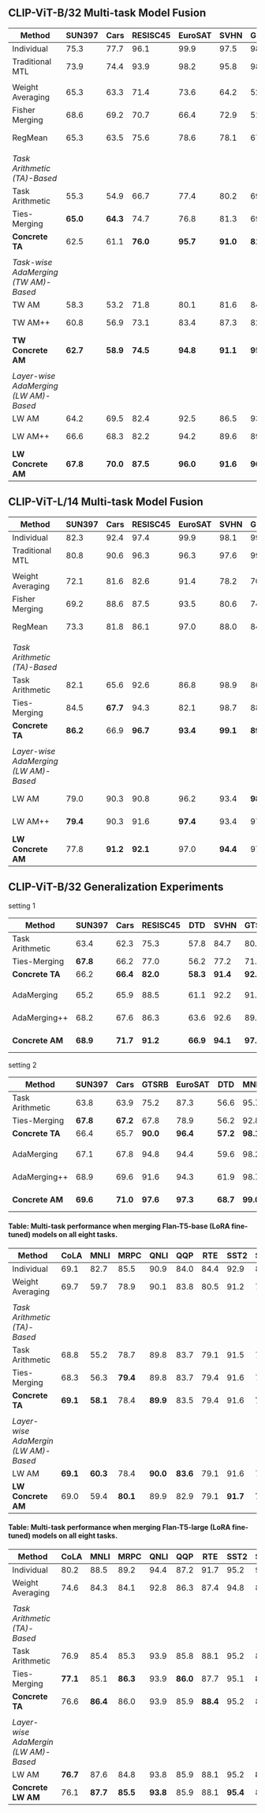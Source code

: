 ## CLIP-ViT-B/32 Multi-task Model Fusion

| **Method**                            | **SUN397** | **Cars** | **RESISC45** | **EuroSAT** | **SVHN** | **GRSRB** | **MNIST** | **DTD**  | **Avg.** | source                                                                                                                      |
| ------------------------------------- | ---------- | -------- | ------------ | ----------- | -------- | --------- | --------- | -------- | -------- | --------------------------------------------------------------------------------------------------------------------------- |
| Individual                            | 75.3       | 77.7     | 96.1         | 99.9        | 97.5     | 98.7      | 99.7      | 79.4     | 90.5     | [file](ViT-B-32/individuals.csv)                                                                                            |
| Traditional MTL                       | 73.9       | 74.4     | 93.9         | 98.2        | 95.8     | 98.9      | 99.5      | 77.9     | 88.9     | AdaMerging paper                                                                                                            |
|                                       |            |          |              |             |          |           |           |          |          |                                                                                                                             |
| Weight Averaging                      | 65.3       | 63.3     | 71.4         | 73.6        | 64.2     | 52.8      | 87.5      | 50.1     | 66.0     | [file](ViT-B-32/averaging.csv)                                                                                              |
| Fisher Merging                        | 68.6       | 69.2     | 70.7         | 66.4        | 72.9     | 51.1      | 87.9      | 59.9     | 68.3     | AdaMerging paper                                                                                                            |
| RegMean                               | 65.3       | 63.5     | 75.6         | 78.6        | 78.1     | 67.4      | 93.7      | 52.0     | 71.8     | AdaMerging paper                                                                                                            |
|                                       |            |          |              |             |          |           |           |          |          |                                                                                                                             |
| *Task Arithmetic (TA)-Based*          |            |          |              |             |          |           |           |          |          |                                                                                                                             |
| Task Arithmetic                       | 55.3       | 54.9     | 66.7         | 77.4        | 80.2     | 69.7      | 97.3      | 50.1     | 69.0     | [file](ViT-B-32/task_arithmetic.csv)                                                                                        |
| Ties-Merging                          | **65.0**   | **64.3** | 74.7         | 76.8        | 81.3     | 69.4      | 96.5      | **54.3** | 72.8     | [file](ViT-B-32/ties_merging.csv)                                                                                           |
| **Concrete TA**                       | 62.5       | 61.1     | **76.0**     | **95.7**    | **91.0** | **81.9**  | **98.5**  | 51.9     | **77.3** | [meta-learn](ViT-B-32/clip_concrete_task_arithmetic.csv)                                                                    |
|                                       |            |          |              |             |          |           |           |          |          |                                                                                                                             |
| *Task-wise AdaMerging (TW AM)-Based*  |            |          |              |             |          |           |           |          |          |                                                                                                                             |
| TW AM                                 | 58.3       | 53.2     | 71.8         | 80.1        | 81.6     | 84.4      | 93.4      | 42.7     | 70.7     | [file](ViT-B-32/task_wise_adamerging.csv)                                                                                   |
| TW AM++                               | 60.8       | 56.9     | 73.1         | 83.4        | 87.3     | 82.4      | 95.7      | **50.1** | 73.7     | AdaMerging paper                                                                                                            |
| **TW Concrete AM**                    | **62.7**   | **58.9** | **74.5**     | **94.8**    | **91.1** | **95.0**  | **98.1**  | 34.6     | **76.2** | [TTA](ViT-B-32/clip_task_wise_concrete_adamerging_tta.csv)([meta-learn](ViT-B-32/clip_task_wise_concrete_adamerging.csv))   |
|                                       |            |          |              |             |          |           |           |          |          |                                                                                                                             |
| *Layer-wise AdaMerging (LW AM)-Based* |            |          |              |             |          |           |           |          |          |                                                                                                                             |
| LW AM                                 | 64.2       | 69.5     | 82.4         | 92.5        | 86.5     | 93.7      | 97.7      | 61.1     | 80.9     | [file](ViT-B-32/task_wise_adamerging.csv)                                                                                   |
| LW AM++                               | 66.6       | 68.3     | 82.2         | 94.2        | 89.6     | 89.0      | 98.3      | 60.6     | 81.1     | AdaMerging paper                                                                                                            |
| **LW Concrete AM**                    | **67.8**   | **70.0** | **87.5**     | **96.0**    | **91.6** | **96.7**  | **98.7**  | **63.8** | **84.0** | [TTA](ViT-B-32/clip_layer_wise_concrete_adamerging.csv)([meta-learn](ViT-B-32/clip_layer_wise_concrete_adamerging_tta.csv)) |

## CLIP-ViT-L/14 Multi-task Model Fusion

| **Method**                            | **SUN397** | **Cars** | **RESISC45** | **EuroSAT** | **SVHN** | **GRSRB** | **MNIST** | **DTD**  | **Avg.** | source                                                                                                                       |
| ------------------------------------- | ---------- | -------- | ------------ | ----------- | -------- | --------- | --------- | -------- | -------- | ---------------------------------------------------------------------------------------------------------------------------- |
| Individual                            | 82.3       | 92.4     | 97.4         | 99.9        | 98.1     | 99.2      | 99.7      | 84.1     | 94.1     | [file](ViT-L-14/individuals.csv)                                                                                             |
| Traditional MTL                       | 80.8       | 90.6     | 96.3         | 96.3        | 97.6     | 99.1      | 99.6      | 84.4     | 93.5     | AdaMerging paper                                                                                                             |
|                                       |            |          |              |             |          |           |           |          |          |                                                                                                                              |
| Weight Averaging                      | 72.1       | 81.6     | 82.6         | 91.4        | 78.2     | 70.6      | 97.0      | 62.8     | 79.5     | [file](ViT-L-14/averaging.csv)                                                                                               |
| Fisher Merging                        | 69.2       | 88.6     | 87.5         | 93.5        | 80.6     | 74.8      | 93.3      | 70.0     | 82.2     | AdaMerging paper                                                                                                             |
| RegMean                               | 73.3       | 81.8     | 86.1         | 97.0        | 88.0     | 84.2      | 98.5      | 60.8     | 83.7     | AdaMerging paper                                                                                                             |
|                                       |            |          |              |             |          |           |           |          |          |                                                                                                                              |
| *Task Arithmetic (TA)-Based*          |            |          |              |             |          |           |           |          |          |                                                                                                                              |
| Task Arithmetic                       | 82.1       | 65.6     | 92.6         | 86.8        | 98.9     | 86.7      | 74.1      | 87.9     | 84.4     | [file](ViT-L-14/task_arithmetic.csv)                                                                                         |
| Ties-Merging                          | 84.5       | **67.7** | 94.3         | 82.1        | 98.7     | 88.0      | **75.0**  | 85.7     | 84.5     | [file](ViT-L-14/ties_merging.csv)                                                                                            |
| **Concrete TA**                       | **86.2**   | 66.9     | **96.7**     | **93.4**    | **99.1** | **89.0**  | 74.6      | **93.6** | **87.4** | [file](ViT-L-14/clip_concrete_task_arithmetic.csv)                                                                           |
|                                       |            |          |              |             |          |           |           |          |          |                                                                                                                              |
| *Layer-wise AdaMerging (LW AM)-Based* |            |          |              |             |          |           |           |          |          |                                                                                                                              |
| LW AM                                 | 79.0       | 90.3     | 90.8         | 96.2        | 93.4     | **98.0**  | 99.0      | **79.9** | 90.8     | AdaMerging paper                                                                                                             |
| LW AM++                               | **79.4**   | 90.3     | 91.6         | **97.4**    | 93.4     | 97.5      | 99.0      | 79.2     | 91.0     | AdaMerging paper                                                                                                             |
| **LW Concrete AM**                    | 77.8       | **91.2** | **92.1**     | 97.0        | **94.4** | 97.9      | 99.0      | 79.5     | **91.1** | [file](ViT-L-14/clip_layer_wise_concrete_adamerging_tta.csv)([meta-learn](ViT-L-14/clip_layer_wise_concrete_adamerging.csv)) |


## CLIP-ViT-B/32 Generalization Experiments

setting 1

| **Method**      | **SUN397** | **Cars** | **RESISC45** | **DTD**  | **SVHN** | **GTSRB** | **Avg.** | **MNIST** | **EuroSAT** | **Avg.** | source                                                                                                                                                        |
| --------------- | ---------- | -------- | ------------ | -------- | -------- | --------- | -------- | --------- | ----------- | -------- | ------------------------------------------------------------------------------------------------------------------------------------------------------------- |
| Task Arithmetic | 63.4       | 62.3     | 75.3         | 57.8     | 84.7     | 80.4      | 70.7     | 77.3      | 45.6        | 61.4     | [file](ViT-B-32/generalization_exp1/task_arithmetic.csv)                                                                                                      |
| Ties-Merging    | **67.8**   | 66.2     | 77.0         | 56.2     | 77.2     | 71.0      | 69.2     | 75.9      | 43.1        | 59.5     | [file](ViT-B-32/generalization_exp1/ties_merging.csv)                                                                                                         |
| **Concrete TA** | 66.2       | **66.4** | **82.0**     | **58.3** | **91.4** | **92.7**  | **72.9** | **80.7**  | **52.9**    | **66.8** | [meta-learn](ViT-B-32/generalization_exp1/concrete_task_arithmetic.csv)                                                                                       |
|                 |            |          |              |          |          |           |          |           |             |          |                                                                                                                                                               |
| AdaMerging      | 65.2       | 65.9     | 88.5         | 61.1     | 92.2     | 91.5      | 77.4     | **84.0**  | **56.1**    | **70.0** | AdaMerging paper                                                                                                                                              |
| AdaMerging++    | 68.2       | 67.6     | 86.3         | 63.6     | 92.6     | 89.8      | 78.0     | 83.9      | 53.5        | 68.7     | AdaMerging paper                                                                                                                                              |
| **Concrete AM** | **68.9**   | **71.7** | **91.2**     | **66.9** | **94.1** | **97.5**  | **81.7** | 83.6      | 53.9        | 69.7     | [TTA](ViT-B-32/generalization_exp1/layer_wise_concrete_adamerging_tta.csv)([meta-learn](ViT-B-32/generalization_exp1/layer_wise_concrete_adamerging_tta.csv)) |

setting 2

| **Method**      | **SUN397** | **Cars** | **GTSRB** | **EuroSAT** | **DTD**  | **MNIST** | **Avg.** | **RESISC45** | **SVHN** | **Avg.** | source                                                                                                                                                    |
| --------------- | ---------- | -------- | --------- | ----------- | -------- | --------- | -------- | ------------ | -------- | -------- | --------------------------------------------------------------------------------------------------------------------------------------------------------- |
| Task Arithmetic | 63.8       | 63.9     | 75.2      | 87.3        | 56.6     | 95.7      | 73.8     | 52.5         | 49.9     | 51.2     | [file](ViT-B-32/generalization_exp2/task_arithmetic.csv)                                                                                                  |
| Ties-Merging    | **67.8**   | **67.2** | 67.8      | 78.9        | 56.2     | 92.8      | 71.8     | **58.4**     | 49.3     | 53.9     | [file](ViT-B-32/generalization_exp2/ties_merging.csv)                                                                                                     |
| **Concrete TA** | 66.4       | 65.7     | **90.0**  | **96.4**    | **57.2** | **98.1**  | **79.0** | 54.3         | **58.9** | **56.6** | [meta-learn](ViT-B-32/generalization_exp2/concrete_task_arithmetic.csv)                                                                                   |
|                 |            |          |           |             |          |           |          |              |          |          |                                                                                                                                                           |
| AdaMerging      | 67.1       | 67.8     | 94.8      | 94.4        | 59.6     | 98.2      | 80.3     | 50.2         | 60.9     | 55.5     | AdaMerging paper                                                                                                                                          |
| AdaMerging++    | 68.9       | 69.6     | 91.6      | 94.3        | 61.9     | 98.7      | 80.8     | **52.0**     | **64.9** | **58.5** | AdaMerging paper                                                                                                                                          |
| **Concrete AM** | **69.6**   | **71.0** | **97.6**  | **97.3**    | **68.7** | **99.0**  | **83.9** | 48.1         | 62.3     | 55.2     | [TTA](ViT-B-32/generalization_exp2/layer_wise_concrete_adamerging_tta.csv)([meta-learn](ViT-B-32/generalization_exp1/layer_wise_concrete_adamerging.csv)) |

#### Table: Multi-task performance when merging Flan-T5-base (LoRA fine-tuned) models on all eight tasks.

| **Method**                           | **CoLA** | **MNLI** | **MRPC** | **QNLI** | **QQP**  | **RTE** | **SST2** | **STSB** | **Avg.** | source                                                                                                                                    |
| ------------------------------------ | -------- | -------- | -------- | -------- | -------- | ------- | -------- | -------- | -------- | ----------------------------------------------------------------------------------------------------------------------------------------- |
| Individual                           | 69.1     | 82.7     | 85.5     | 90.9     | 84.0     | 84.4    | 92.9     | 87.4     | 84.6     | [file](flan-t5-base_lora-16/individuals.csv)                                                                                              |
| Weight Averaging                     | 69.7     | 59.7     | 78.9     | 90.1     | 83.8     | 80.5    | 91.2     | 72.0     | 78.2     | [file](flan-t5-base_lora-16/averaging.csv)                                                                                                |
|                                      |          |          |          |          |          |         |          |          |          |                                                                                                                                           |
| *Task Arithmetic (TA)-Based*         |          |          |          |          |          |         |          |          |          |                                                                                                                                           |
| Task Arithmetic                      | 68.8     | 55.2     | 78.7     | 89.8     | 83.7     | 79.1    | 91.5     | 72.4     | 77.4     | [file](flan-t5-base_lora-16/task_arithmetic.csv)                                                                                          |
| Ties-Merging                         | 68.3     | 56.3     | **79.4** | 89.8     | 83.7     | 79.4    | 91.6     | 71.2     | 77.5     | [file](flan-t5-base_lora-16/ties_merging.csv)                                                                                             |
| **Concrete TA**                      | **69.1** | **58.1** | 78.4     | **89.9** | 83.5     | 79.4    | 91.6     | **73.4** | **78.0** | [meta-learn](flan-t5-base_lora-16/concrete_task_arithmetic.csv)                                                                           |
|                                      |          |          |          |          |          |         |          |          |          |                                                                                                                                           |
| *Layer-wise AdaMergin (LW AM)-Based* |          |          |          |          |          |         |          |          |          |                                                                                                                                           |
| LW AM                                | **69.1** | **60.3** | 78.4     | **90.0** | **83.6** | 79.1    | 91.6     | 74.1     | 78.3     | [TTA](flan-t5-base_lora-16/layer_wise_adamerging.csv)                                                                                     |
| **LW Concrete AM**                   | 69.0     | 59.4     | **80.1** | 89.9     | 82.9     | 79.1    | **91.7** | **75.4** | **78.5** | [TTA](flan-t5-base_lora-16/layer_wise_concrete_adamerging_tta.csv)([meta-learn](flan-t5-base_lora-16/layer_wise_concrete_adamerging.csv)) |

#### Table: Multi-task performance when merging Flan-T5-large (LoRA fine-tuned) models on all eight tasks.

| **Method**                           | **CoLA** | **MNLI** | **MRPC** | **QNLI** | **QQP**  | **RTE**  | **SST2** | **STSB** | **Avg.** | source                                                                                                                                      |
| ------------------------------------ | -------- | -------- | -------- | -------- | -------- | -------- | -------- | -------- | -------- | ------------------------------------------------------------------------------------------------------------------------------------------- |
| Individual                           | 80.2     | 88.5     | 89.2     | 94.4     | 87.2     | 91.7     | 95.2     | 90.9     | 89.6     | [file](flan-t5-large_lora-16/individuals.csv)                                                                                               |
| Weight Averaging                     | 74.6     | 84.3     | 84.1     | 92.8     | 86.3     | 87.4     | 94.8     | 88.0     | 86.5     | [file](flan-t5-large_lora-16/averaging.csv)                                                                                                 |
|                                      |          |          |          |          |          |          |          |          |          |                                                                                                                                             |
| *Task Arithmetic (TA)-Based*         |          |          |          |          |          |          |          |          |          |                                                                                                                                             |
| Task Arithmetic                      | 76.9     | 85.4     | 85.3     | 93.9     | 85.8     | 88.1     | 95.2     | 87.8     | 87.3     | [file](flan-t5-large_lora-16/task_arithmetic.csv)                                                                                           |
| Ties-Merging                         | **77.1** | 85.1     | **86.3** | 93.9     | **86.0** | 87.7     | 95.1     | **88.0** | 87.4     | [file](flan-t5-large_lora-16/ties_merging.csv)                                                                                              |
| **Concrete TA**                      | 76.6     | **86.4** | 86.0     | 93.9     | 85.9     | **88.4** | 95.2     | 87.9     | **87.5** | [meta-learn](flan-t5-large_lora-16/concrete_task_arithmetic.csv)                                                                            |
|                                      |          |          |          |          |          |          |          |          |          |                                                                                                                                             |
| *Layer-wise AdaMergin (LW AM)-Based* |          |          |          |          |          |          |          |          |          |                                                                                                                                             |
| LW AM                                | **76.7** | 87.6     | 84.8     | 93.8     | 85.9     | 88.1     | 95.2     | **88.6** | **87.6** | [TTA](flan-t5-large_lora-16/layer_wise_adamerging.csv)                                                                                      |
| **Concrete LW AM**                   | 76.1     | **87.7** | **85.5** | **93.8** | 85.9     | 88.1     | **95.4** | 87.1     | 87.5     | [TTA](flan-t5-large_lora-16/layer_wise_concrete_adamerging_tta.csv)([meta-learn](flan-t5-large_lora-16/layer_wise_concrete_adamerging.csv)) |